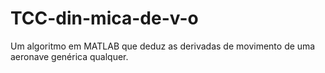 # TCC-din-mica-de-v-o
Um algoritmo em MATLAB que deduz as derivadas de movimento de uma aeronave genérica qualquer.
